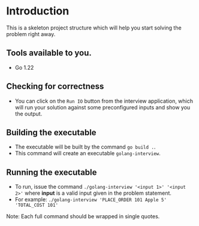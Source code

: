 # Introduction

This is a skeleton project structure which will help you start solving the problem right away.

## Tools available to you.
- Go 1.22

## Checking for correctness 

- You can click on the `Run IO` button from the interview application, which will run your solution against some preconfigured inputs and show you the output.

## Building the executable
- The executable will be built by the command  `go build .`. 
- This command will create an executable `golang-interview`. 

## Running the executable

- To run, issue the command `./golang-interview '<input 1>' '<input 2>'` where  **input** is a valid input given in the problem statement.
- For example: `./golang-interview 'PLACE_ORDER 101 Apple 5' 'TOTAL_COST 101'`

Note: Each full command should be wrapped in single quotes.

